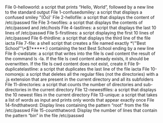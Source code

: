 File 0-helloworld: a script that prints “Hello, World”, followed by a new line to the standard output
File 1-confusedsmiley: a script that displays a confused smiley "(Ôo)'
File 2-hellofile: a script that displays the content of /etc/passwd file
File 3-twofiles: a script that displays the contents of /etc/passwd and /etc/hosts
File 4-lastlines: a script that displays the last 10 lines of /etc/passwd
File 5-firstlines: a script displaying the first 10 lines of /etc/passwd
File 6-thirdline: a script that displays the third line of the file iacta
File 7-file: a shell script that creates a file named exactly \*\\'"Best School"\'\\*$\?\*\*\*\*\*:) containing the text Best School ending by a new line
File 8-cwdstate: a script that writes into the file ls cwd content the result of the command ls -la. If the file ls cwd content already exists, it should be overwritten. If the file ls cwd content does not exist, create it
File 9-duplicatelastline: a script that duplicates the last line of the file iacta
File 10-nomorejs: a script that deletes all the regular files (not the directories) with a .js extension that are present in the current directory and all its subfolders
File 11-directories: a script that counts the number of directories and sub-directories in the current directory
File 12-newestfiles: a script that displays the 10 newest files in the current directory
File 13-unique: a script that takes a list of words as input and prints only words that appear exactly once
File 14-findthatword: Display lines containing the pattern “root” from the file /etc/passwd
File 15-countthatword: Display the number of lines that contain the pattern “bin” in the file /etc/passwd
   
